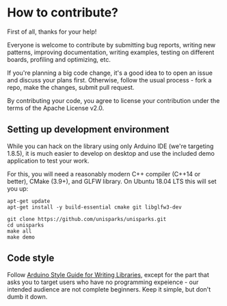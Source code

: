 # How to contribute?

First of all, thanks for your help!

Everyone is welcome to contribute by submitting bug reports, writing new
patterns, improving documentation, writing examples, testing on different
boards, profiling and optimizing, etc.

If you're planning a big code change, it's a good idea to to open an 
issue and discuss your plans first. Otherwise, follow the usual process - 
fork a repo, make the changes, submit pull request.

By contributing your code, you agree to license your contribution under the 
terms of the Apache License v2.0.

## Setting up development environment

While you can hack on the library using only Arduino IDE (we're targeting 1.8.5), 
it is much easier to develop on desktop and use the included demo application to 
test your work.

For this, you will need a reasonably modern C++ compiler (C++14 or better), 
CMake (3.9+), and GLFW library. On Ubuntu 18.04 LTS this will set you up:

```shell
apt-get update
apt-get install -y build-essential cmake git libglfw3-dev

git clone https://github.com/unisparks/unisparks.git
cd unisparks
make all
make demo
```

## Code style

Follow [Arduino Style Guide for Writing Libraries](https://www.arduino.cc/en/Reference/APIStyleGuide), 
except for the part that asks you to target users who have no programming expeience - our intended 
audience are not complete beginners. Keep it simple, but don't dumb it down.
